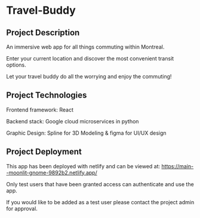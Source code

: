 # Travel-Buddy

## Project Description

An immersive web app for all things commuting within Montreal.

Enter your current location and discover the most convenient transit options.

Let your travel buddy do all the worrying and enjoy the commuting!

## Project Technologies

Frontend framework: React

Backend stack: Google cloud microservices in python

Graphic Design: Spline for 3D Modeling & figma for UI/UX design

## Project Deployment

This app has been deployed with netlify and can be viewed at: https://main--moonlit-gnome-9892b2.netlify.app/

Only test users that have been granted access can authenticate and use the app.

If you would like to be added as a test user please contact the project admin for approval.
